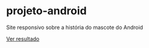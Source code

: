 # projeto-android
Site responsivo sobre a história do mascote do Android

<a href="https://rickhell.github.io/projeto-android/" target="_blank" >Ver resultado</a>